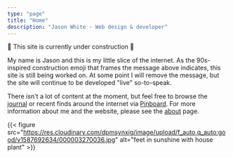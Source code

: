 ```yaml
---
type: "page"
title: "Home"
description: "Jason White - Web design & developer"
---
```


🚧 This site is currently under construction 🚧

My name is Jason and this is my little slice of the internet. As the 90s-inspired construction emoji that frames the message above indicates, this site is still being worked on. At some point I will remove the message, but the site will continue to be developed "live" so-to-speak.

There isn't a lot of content at the moment, but feel free to browse the [journal](/journal/) or recent finds around the internet via <a href="https://pinboard.in/u:jasonwhite" target="_blank">Pinboard</a>. For more information about me and the website, please see the [about](/about/) page.

{{< figure src="https://res.cloudinary.com/dpmsynxig/image/upload/f_auto,q_auto:good/v1587692634/000003270036.jpg" alt="feet in sunshine with house plant" >}}
